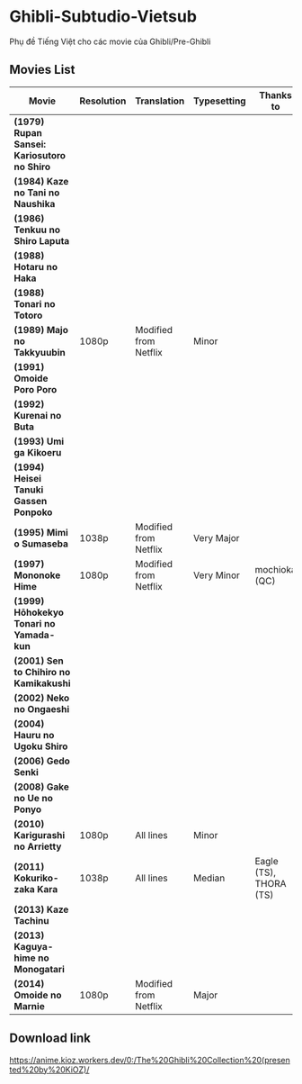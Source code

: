 # Ghibli-Subtudio-Vietsub
Phụ đề Tiếng Việt cho các movie của Ghibli/Pre-Ghibli

## Movies List

|**Movie**|**Resolution**|**Translation**|**Typesetting**|**Thanks to**|**Note**|
|--------|--------|--------|--------|--------|--------|
|**(1979) Rupan Sansei: Kariosutoro no Shiro**||||||
|**(1984) Kaze no Tani no Naushika**||||||
|**(1986) Tenkuu no Shiro Laputa**||||||
|**(1988) Hotaru no Haka**||||||
|**(1988) Tonari no Totoro**||||||
|**(1989) Majo no Takkyuubin**|1080p|Modified from Netflix|Minor|||
|**(1991) Omoide Poro Poro**||||||
|**(1992) Kurenai no Buta**||||||
|**(1993)	Umi ga Kikoeru**||||||
|**(1994) Heisei Tanuki Gassen Ponpoko**||||||
|**(1995) Mimi o Sumaseba**|1038p|Modified from Netflix|Very Major|||
|**(1997) Mononoke Hime**|1080p|Modified from Netflix|Very Minor|mochioka (QC)||
|**(1999) Hōhokekyo Tonari no Yamada-kun**||||||
|**(2001) Sen to Chihiro no Kamikakushi**||||||
|**(2002) Neko no Ongaeshi**||||||
|**(2004) Hauru no Ugoku Shiro**||||||
|**(2006) Gedo Senki**||||||
|**(2008) Gake no Ue no Ponyo**||||||
|**(2010) Karigurashi no Arrietty**|1080p|All lines|Minor|||
|**(2011) Kokuriko-zaka Kara**|1038p|All lines|Median|Eagle (TS), THORA (TS)||
|**(2013) Kaze Tachinu**||||||
|**(2013) Kaguya-hime no Monogatari**||||||
|**(2014) Omoide no Marnie**|1080p|Modified from Netflix|Major|||

## Download link
https://anime.kioz.workers.dev/0:/The%20Ghibli%20Collection%20(presented%20by%20KiOZ)/
